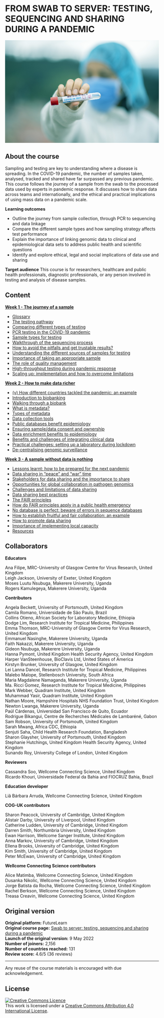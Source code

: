 # FROM SWAB TO SERVER: TESTING, SEQUENCING AND SHARING DURING A PANDEMIC


![](images/OC2_cover.jpeg)


## About the course

Sampling and testing are key to understanding where a disease is spreading. In the COVID-19 pandemic, the number of samples taken, analysed, tracked and shared have far surpassed any previous pandemic. This course follows the journey of a sample from the swab to the processed data used by experts in pandemic response. It discusses how to share data across teams and internationally, and the ethical and practical implications of using mass data on a pandemic scale.


**Learning outcomes**

* Outline the journey from sample collection, through PCR to sequencing and data linkage         
* Compare the different sample types and how sampling strategy affects test performance
* Explain the importance of linking genomic data to clinical and epidemiological data sets to address public health and scientific questions
* Identify and explore ethical, legal and social implications of data use and sharing

**Target audience**
This course is for researchers, healthcare and public health professionals, diagnostic professionals, or any person involved in testing and analysis of disease samples.

## Content

**[Week 1 - The journey of a sample](https://wcscourses.github.io/COG-Train_Resources/swab_to_server_week1.html#THE_JOURNEY_OF_A_SAMPLE)**

* [Glossary](https://wcscourses.github.io/COG-Train_Resources/swab_to_server_week1.html#Glossary)           
* [The testing pathway](https://wcscourses.github.io/COG-Train_Resources/swab_to_server_week1.html#The_testing_pathway)         
* [Comparing different types of testing](https://wcscourses.github.io/COG-Train_Resources/swab_to_server_week1.html#Comparing_different_types_of_testing)         
* [PCR testing in the COVID-19 pandemic](https://wcscourses.github.io/COG-Train_Resources/swab_to_server_week1.html#PCR_testing_in_the_COVID-19_pandemic)          
* [Sample types for testing](https://wcscourses.github.io/COG-Train_Resources/swab_to_server_week1.html#Sample_types_for_testing)           
* [Walkthrough of the sequencing process](https://wcscourses.github.io/COG-Train_Resources/swab_to_server_week1.html#Walkthrough_of_the_sequencing_process)           
* [How to avoid the pitfalls and get trustable results?](https://wcscourses.github.io/COG-Train_Resources/swab_to_server_week1.html#How_to_avoid_the_pitfalls_and_get_trustable_results)            
* [Understanding the different sources of samples for testing](https://wcscourses.github.io/COG-Train_Resources/swab_to_server_week1.html#Understanding_the_different_sources_of_samples_for_testing)          
* [Importance of taking an appropriate sample](https://wcscourses.github.io/COG-Train_Resources/swab_to_server_week1.html#Importance_of_taking_an_appropriate_sample)             
* [The role of quality management](https://wcscourses.github.io/COG-Train_Resources/swab_to_server_week1.html#The_role_of_quality_management)              
* [High-throughput testing during pandemic response](https://wcscourses.github.io/COG-Train_Resources/swab_to_server_week1.html#High-throughput_testing_during_pandemic_response)              
* [Scaling up: implementation and how to overcome limitations](https://wcscourses.github.io/COG-Train_Resources/swab_to_server_week1.html#Scaling_up:_implementation_and_how_to_overcome_limitations)              


**[Week 2 - How to make data richer](https://wcscourses.github.io/COG-Train_Resources/swab_to_server_week2.html#HOW_TO_MAKE_DATA_RICHER)**

* [(v) How different countries tackled the pandemic: an example](https://wcscourses.github.io/COG-Train_Resources/swab_to_server_week2.html#(v)_How_different_countries_tackled_the_pandemic:_an_example)            
* [Introduction to biobanking](https://wcscourses.github.io/COG-Train_Resources/swab_to_server_week2.html#Introduction_to_biobanking)              
* [Walking through a biobank](https://wcscourses.github.io/COG-Train_Resources/swab_to_server_week2.html#Walking_through_a_biobank)             
* [What is metadata?](https://wcscourses.github.io/COG-Train_Resources/swab_to_server_week2.html#What_is_metadata)              
* [Types of metadata](https://wcscourses.github.io/COG-Train_Resources/swab_to_server_week2.html#Types_of_metadata)            
* [Data collection tools](https://wcscourses.github.io/COG-Train_Resources/swab_to_server_week2.html#Data_collection_tools)              
* [Public databases benefit epidemiology](https://wcscourses.github.io/COG-Train_Resources/swab_to_server_week2.html#Public_databases_benefit_epidemiology)             
* [Ensuring sample/data consent and ownership](https://wcscourses.github.io/COG-Train_Resources/swab_to_server_week2.html#Ensuring_sampledata_consent_and_ownership)             
* [Data enrichment benefits to epidemiology](https://wcscourses.github.io/COG-Train_Resources/swab_to_server_week2.html#Data_enrichment_benefits_to_epidemiology)              
* [Benefits and challenges of integrating clinical data](​​https://wcscourses.github.io/COG-Train_Resources/swab_to_server_week2.html#Benefits_and_challenges_of_integrating_clinical_data)           
* [Practical challenges: setting up a laboratory during lockdown](https://wcscourses.github.io/COG-Train_Resources/swab_to_server_week2.html#Practical_challenges:_setting_up_a_laboratory_during_lockdown)              
* [De-centralising genomic surveillance](https://wcscourses.github.io/COG-Train_Resources/swab_to_server_week2.html#De-centralising_genomic_surveillance)             

**[Week 3 - A sample without data is nothing](https://wcscourses.github.io/COG-Train_Resources/swab_to_server_week3.html#A_SAMPLE_WITHOUT_DATA_IS_NOTHING)**

* [Lessons learnt: how to be prepared for the next pandemic](https://wcscourses.github.io/COG-Train_Resources/swab_to_server_week3.html#Lessons_learnt:_how_to_be_prepared_for_the_next_pandemic)           
* [Data sharing in “peace” and “war” time](https://wcscourses.github.io/COG-Train_Resources/swab_to_server_week3.html#Data_sharing_in_%E2%80%9Cpeace%E2%80%9D_and_%E2%80%9Cwar%E2%80%9D_time)       
* [Stakeholders for data sharing and the importance to share](https://wcscourses.github.io/COG-Train_Resources/swab_to_server_week3.html#Stakeholders_for_data_sharing_and_the_importance_to_share)          
* [Opportunities for global collaboration in pathogen genomics](https://wcscourses.github.io/COG-Train_Resources/swab_to_server_week3.html#Opportunities_for_global_collaboration_in_pathogen_genomics)            
* [Challenges and limitations of data sharing](https://wcscourses.github.io/COG-Train_Resources/swab_to_server_week3.html#Challenges_and_limitations_of_data_sharing)          
* [Data sharing best practices](https://wcscourses.github.io/COG-Train_Resources/swab_to_server_week3.html#Data_sharing_best_practices)            
* [The FAIR principles](https://wcscourses.github.io/COG-Train_Resources/swab_to_server_week3.html#The_FAIR_principles)           
* [How do FAIR principles apply in a public health emergency](https://wcscourses.github.io/COG-Train_Resources/swab_to_server_week3.html#How_do_FAIR_principles_apply_in_a_public_health_emergency)        
* [No database is perfect: beware of errors in sequence databases](https://wcscourses.github.io/COG-Train_Resources/swab_to_server_week3.html#No_database_is_perfect:_beware_of_errors_in_sequence_databases)              
* [How to establish fruitful and fair collaboration: an example](https://wcscourses.github.io/COG-Train_Resources/swab_to_server_week3.html#How_to_establish_fruitful_and_fair_collaboration:_an_example)            
* [How to promote data sharing](https://wcscourses.github.io/COG-Train_Resources/swab_to_server_week3.html#How_to_promote_data_sharing)          
* [Importance of implementing local capacity](https://wcscourses.github.io/COG-Train_Resources/swab_to_server_week3.html#Importance_of_implementing_local_capacity)             
* [Resources](https://wcscourses.github.io/COG-Train_Resources/swab_to_server_week3.html#Resources)         

## Collaborators

**Educators**     

Ana Filipe, MRC-University of Glasgow Centre for Virus Research, United Kingdom              
Leigh Jackson, University of Exeter, United Kingdom          
Moses Luutu Nsubuga, Makerere University, Uganda            
Rogers Kamulegeya, Makerere University, Uganda               

**Contributors**

Angela Beckett, University of Portsmouth, United Kingdom          
Camila Romano, Universidade de São Paulo, Brazil              
Collins Otieno, African Society for Laboratory Medicine, Ethiopia                   
Dodge Lim, Research Institute for Tropical Medicine, Philippines          
Emma Thomson, MRC-University of Glasgow Centre for Virus Research, United Kingdom        
Emmanuel Nasinghe, Makerere University, Uganda        
Faith Nakazzi, Makerere University, Uganda             
Gideon Nsubuga, Makerere University, Uganda              
Hanna Pymont, United Kingdom Health Security Agency, United Kingdom              
Harper VanSteenhouse, BioClavis Ltd, United States of America            
Kirstyn Brunker, University of Glasgow, United Kingdom                 
Lei Lanna Dancel, Research Institute for Tropical Medicine, Philippines            
Malebo Malope, Stellenbosch University, South Africa              
Maria Magdalene Namaganda, Makerere University, Uganda                  
Ma. Ricci Gomez, Research Institute for Tropical Medicine, Philippines      
Mark Webber, Quadram Institute, United Kingdom             
Muhammad Yasir, Quadram Institute, United Kingdom                                          
Nathan Moore, Hampshire Hospitals NHS Foundation Trust, United Kingdom          
Newton Lwanga, Makerere University, Uganda                          
Paúl Cárdenas, Universidad San Francisco de Quito, Ecuador                           
Rodrigue Bikangui, Centre de Recherches Médicales de Lambaréné, Gabon                 
Sam Robson, University of Portsmouth, United Kingdom                 
Sarah Mwang, Africa CDC, Ethiopia                                            
Senjuti Saha, Child Health Research Foundation, Bangladesh                 
Sharon Glaysher, University of Portsmouth, United Kingdom                                
Stephanie Hutchings, United Kingdom Health Security Agency, United Kingdom                 
Sunando Roy, University College of London, United Kingdom                            

**Reviewers**

Cassandra Soo, Wellcome Connecting Science, United Kingdom                    
Ricardo Khouri, Universidade Federal da Bahia and FIOCRUZ Bahia, Brazil                      

**Education developer**
  
Liã Bárbara Arruda, Wellcome Connecting Science, United Kingdom        

**COG-UK contributors**

Sharon Peacock, University of Cambridge, United Kingdom              
Alistair Darby, University of Liverpool, United Kingdom             
Catherine Ludden, University of Cambridge, United Kingdom                  
Darren Smith, Northumbria University, United Kingdom            
Ewan Harrison, Wellcome Sanger Institute, United Kingdom            
Anna Markov, University of Cambridge, United Kingdom               
Ellena Brooks, University of Cambridge, United Kingdom                
Kim Smith, University of Cambridge, United Kingdom               
Peter McEwan, University of Cambridge, United Kingdom                

**Wellcome Connecting Science contributors**

Alice Matimba, Wellcome Connecting Science, United Kingdom                 
Dusanka Nikolic, Wellcome Connecting Science, United Kingdom               
Jorge Batista da Rocha, Wellcome Connecting Science, United Kingdom                                          
Rachel Berkson, Wellcome Connecting Science, United Kingdom                    
Treasa Creavin, Wellcome Connecting Science, United Kingdom                 

## Original version

**Original platform:** FutureLearn       
**Original course page:** [Swab to server: testing, sequencing and sharing during a pandemic](https://www.futurelearn.com/courses/from-swab-to-server-testing-sequencing-sharing-during-a-pandemic/1)                           
**Launch of the original version:** 9 May 2022                
**Number of joiners:** 2,156         
**Number of countries reached:** 131         
**Review score:** 4.6/5 (36 reviews)         

******
Any reuse of the course materials is encouraged with due acknowledgement.

## License
<a rel="license" href="http://creativecommons.org/licenses/by/4.0/"><img alt="Creative Commons Licence" style="border-width:0" src="https://i.creativecommons.org/l/by/4.0/88x31.png" /></a><br />This work is licensed under a <a rel="license" href="http://creativecommons.org/licenses/by/4.0/">Creative Commons Attribution 4.0 International License</a>.

<!-- ## How to cite 

TBP -->


